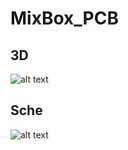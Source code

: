# MixBox_PCB
## 3D
![alt text](https://admbuilt.s3.us-east-2.amazonaws.com/MUI-Portfolio/PCBS/MixBox/Keyboard3D.PNG)
## Sche
![alt text](https://admbuilt.s3.us-east-2.amazonaws.com/MUI-Portfolio/PCBS/MixBox/MainSche.PNG)
